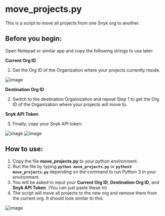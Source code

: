 # move_projects.py
This is a script to move all projects from one Snyk org to another. 

## Before you begin:
Open Notepad or similar app and copy the following strings to use later:

**Current Org ID**

1. Get the Org ID of the Organization where your projects currently reside.

![image](https://user-images.githubusercontent.com/89480245/163906048-3f016794-44ca-44e1-8d87-f16e6272fa43.png)



**Destination Org ID**

2. Switch to the destination Orgainization and repeat Step 1 to get the Org ID of the Organization where your projects will move to.


**Snyk API Token**

3. Finally, copy your Snyk API token.

![image](https://user-images.githubusercontent.com/89480245/163907259-a39994a0-8bf4-4fd1-b451-aad1a0edad22.png)
![image](https://user-images.githubusercontent.com/89480245/163908715-97ef86dc-e267-4b2b-9394-b524fa50f66f.png)


## How to use:
1. Copy the file **move_projects.py** to your python environment. 
2. Run the file by typing **`python move_projects.py`** or **`python3 move_projects.py`** depending on the command to run Python 3 in your environment.
3. You will be asked to input your **Current Org ID**, **Destination Org ID**, and **Snyk API Token**. (You can just paste these in)
4. The script will move all projects to the new org and remove them from the current org.  It should look similar to this:

![image](https://user-images.githubusercontent.com/89480245/163910251-d479d154-5b2e-4ef4-8316-2dcef8ab5077.png)

